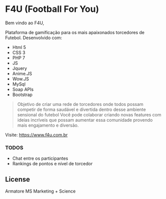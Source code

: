 # F4U (Football For You)

Bem vindo ao F4U,

Plataforma de gamificação para os mais apaixonados torcedores de Futebol. Desenvolvido com:

  - Html 5
  - CSS 3
  - PHP 7
  - JS
  - Jquery
  - Anime.JS
  - Wow.JS
  - MySql
  - Soap APIs
  - Bootstrap


> Objetivo de criar uma rede de torcedores
> onde todos possam competir de forma saudável
> e divertida dentro desse ambiente sensional do futebol
> Você pode colaborar criando novas features 
> com ideias incríveis que possam aumentar 
> essa comunidade provendo mais engajamento
> e diversão.


Visite: https://www.f4u.com.br

### TODOS

 - Chat entre os participantes
 - Rankings de pontos e nível de torcedor

License
----

Armatore MS Marketing + Science


